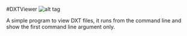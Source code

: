 #DXTViewer
![alt tag](http://nccastaff.bournemouth.ac.uk/jmacey/GraphicsLib/Demos/TextureComp.png)

A simple program to view DXT files, it runs from the command line and show the first command line argument only.